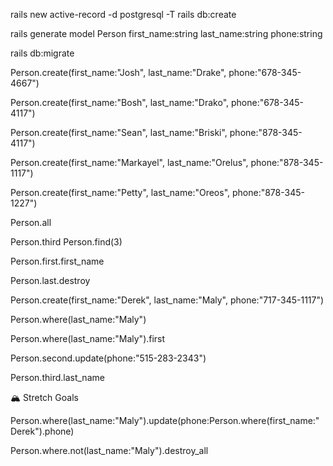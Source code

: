 <!-- The rolodex application data should be managed by a PostgreSQL database in a Rails application. -->
rails new active-record -d postgresql -T
rails db:create 
<!-- The model should be called Person with first_name, last_name, and phone attributes. All data types should be strings. -->

rails generate model Person first_name:string last_name:string phone:string

rails db:migrate

<!-- Add five friends and family members to the people table using the Rails console. -->
Person.create(first_name:"Josh", last_name:"Drake", phone:"678-345-4667")

Person.create(first_name:"Bosh", last_name:"Drako", phone:"678-345-4117")

Person.create(first_name:"Sean", last_name:"Briski", phone:"878-345-4117")

Person.create(first_name:"Markayel", last_name:"Orelus", phone:"878-345-1117")

Person.create(first_name:"Petty", last_name:"Oreos", phone:"878-345-1227")
<!-- 
Retrieve all the people in the database. -->

Person.all

<!-- Retrieve the third person in the database. -->
Person.third
Person.find(3)

<!-- Retrieve only the first name of the first person in the database. -->
Person.first.first_name

<!-- Remove the last person from the database. -->
Person.last.destroy

<!-- Add yourself to the people table. -->
Person.create(first_name:"Derek", last_name:"Maly", phone:"717-345-1117")

<!-- Retrieve all the people that have the same last name as you. -->
Person.where(last_name:"Maly")

<!-- Retrieve only the first person from the list of people that have the same last name as you. -->
Person.where(last_name:"Maly").first

<!-- Update the phone number of the second person in the database. -->
Person.second.update(phone:"515-283-2343")

<!-- Retrieve the last name of the third person in the database. -->
Person.third.last_name

🏔 Stretch Goals
<!-- Update all the family members with the same last name as you to have the same phone number as you. -->

Person.where(last_name:"Maly").update(phone:Person.where(first_name:"Derek").phone)

<!-- Remove all family members that do not have your last name. -->
Person.where.not(last_name:"Maly").destroy_all